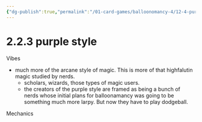 ```yaml
---
{"dg-publish":true,"permalink":"/01-card-games/balloonomancy-4/12-4-purple-style/"}
---
```


# 2.2.3 purple style 

Vibes
- much more of the arcane style of magic. This is more of that highfalutin magic studied by nerds.
	- scholars, wizards, those types of magic users.
	- the creators of the purple style are framed as being a bunch of nerds whose initial plans for balloonamancy was going to be something much more larpy. But now they have to play dodgeball.


Mechanics